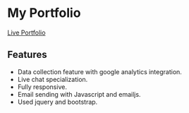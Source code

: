 # My Portfolio
[Live Portfolio](https://omeryusufsorhun.github.io/)

## Features
- Data collection feature with google analytics integration.
- Live chat specialization.
- Fully responsive.
- Email sending with Javascript and emailjs.
- Used jquery and bootstrap.
